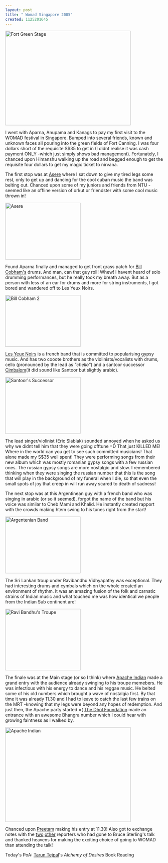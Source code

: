 ```yaml
--- 
layout: post
title: " Womad Singapore 2005"
created: 1125201645
---
```

<a href="http://www.flickr.com/photos/85403689@N00/37776054/" title="Photo Sharing"><img src="http://photos30.flickr.com/37776054_e7d19b8fd0_o.jpg" width="400" height="300" alt="Fort Green Stage" /></a>

I went with Aparna, Anupama and Kanags to pay my first visit to the WOMAD festival in Singapore. Bumped into several friends, known and unknown faces all pouring into the green fields of Fort Canning. I was four dollars short of the requisite S$35 to get in (I didnt realise it was cash payment ONLY -which just simply shows bad management). Fortunately, I chanced upon Himanshu walking up the road and begged enough to get the requisite four dollars to get my magic ticket to nirvana. 

The first stop was at <a href="http://www.astarmusic.co.uk/aserebiog.html">Asere</a> where I sat down to give my tired legs some rest, only to get up and dancing for the cool cuban music the band was belting out. Chanced upon some of my juniors and friends from NTU -seemed like an offline version of orkut or friendster with some cool music thrown in! 

<a href="http://www.flickr.com/photos/85403689@N00/37775994/" title="Photo Sharing"><img src="http://photos24.flickr.com/37775994_fdf63ac685_m.jpg" width="240" height="180" alt="Asere" /></a>

Found Aparna finally and managed to get front grass patch for <a href="http://www.drummerworld.com/drummers/Bill_Cobham.html">Bill Cobham's</a> drums. And man, can that guy roll! Whew! I havent heard of solo drumming performances, but he really took my breath away. But as a person with less of an ear for drums and more for string instruments, I got bored and wandered off to Les Yeux Noirs.

<a href="http://www.flickr.com/photos/85403689@N00/37776008/" title="Photo Sharing"><img src="http://photos25.flickr.com/37776008_5121a9a8a5_m.jpg" width="240" height="164" alt="Bill Cobham 2" /></a>

<a href="http://www.lesyeuxnoirs.net/">Les Yeux Noirs</a> is a french band that is committed to popularising gypsy music. And has two cooote brothers as the violinists/vocalists with drums, cello (pronounced by the lead as <em>"chello"</em>) and a santoor successor <a href="http://www.santoor.com/cimbalom.html">Cimbalom</a>(it did sound like Santoor but slightly arabic).

<a href="http://www.flickr.com/photos/85403689@N00/37776041/" title="Photo Sharing"><img src="http://photos24.flickr.com/37776041_7a476061fb_m.jpg" width="240" height="180" alt="Santoor's Successor" /></a>

The lead singer/violinist (Eric Slablak) sounded annoyed when he asked us why we didnt tell him that they were going offtune =D That just KILLED ME! Where in the world can you get to see such committed musicians! That alone made my S$35 well spent! They were performing songs from their new album which was mostly romanian gypsy songs with a few russian ones. The russian gypsy songs are more nostalgic and slow. I remembered thinking when they were singing the russian number that this is the song that will play in the background of my funeral when I die, so that even the small spots of joy that creep in will run away scared to death of sadness! 

The next stop was at this Argentinean guy with a french band who was singing in arabic (or so it seemed), forgot the name of the band but his voice was similar to Cheb Mami and Khalid. He instantly created rapport with the crowds making htem swing to his tunes right from the start! 

<a href="http://www.flickr.com/photos/85403689@N00/37776048/" title="Photo Sharing"><img src="http://photos31.flickr.com/37776048_8d266c6c1d_m.jpg" width="240" height="180" alt="Argentenian Band" /></a>

The Sri Lankan troup under Ravibandhu Vidhyapathy was exceptional. They had interesting drums and cymbals which on the whole created an environment of rhythm. It was an amazing fusion of the folk and carnatic strains of Indian music and what touched me was how identical we people from the Indian Sub continent are! 

<a href="http://www.flickr.com/photos/85403689@N00/37775612/" title="Photo Sharing"><img src="http://photos26.flickr.com/37775612_ff13b6de56_m.jpg" width="240" height="195" alt="Ravi Bandhu's Troupe" /></a>

The finale was at the Main stage (or so I think) where <a href="http://www.karmasound.com/">Apache Indian</a> made a grand entry with the audience already swinging to his troupe memebers. He was infectious with his energy to dance and his reggae music. He belted some of his old numbers which brought a wave of nostalgia first. By that time it was already 11.30 and I had to leave to catch the last few trains on the MRT -knowing that my legs were beyond any hopes of redemption. And just then, the Apache party started =( <a href="http://dholfoundation.com/">The Dhol Foundation</a> made an entrance with an awesome Bhangra number which I could hear with growing faintness as I walked by. 

<a href="http://www.flickr.com/photos/85403689@N00/37776066/" title="Photo Sharing"><img src="http://photos31.flickr.com/37776066_4fe8eb5f47.jpg" width="400" height="300" alt="Apache Indian" /></a>

Chanced upon <a href="http://preetamrai.com">Preetam</a> making his entry at 11.30! Also got to exchange notes with the <a href="http://deepak.jois.name">two</a> <a href="http://ashwink.net/blog/">other</a> reporters who had gone to Bruce Sterling's talk and thanked heavens for making the exciting choice of going to WOMAD than attending the talk!

Today's PoA: <a href="http://www.taruntejpal.com/biography.htm">Tarun Tejpal</a>'s <em>Alchemy of Desires</em> Book Reading
